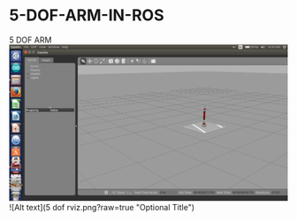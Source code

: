# 5-DOF-ARM-IN-ROS
5 DOF ARM 
![Alt text](sample.png?raw=true "Optional Title")
![Alt text](5 dof rviz.png?raw=true "Optional Title")
